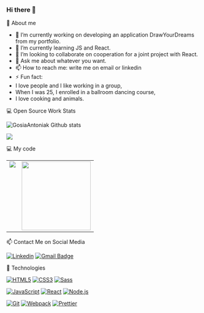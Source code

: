 ### Hi there 👋


🙍 About me 

- 🔭 I’m currently working on developing an application DrawYourDreams from my portfolio.
- 🌱 I’m currently learning JS and React.
- 👯 I’m looking to collaborate on cooperation for a joint project with React.
- 💬 Ask me about whatever you want.
- 📫 How to reach me: write me on email or linkedin
- ⚡ Fun fact: 
- I love people and I like working in a group, 
- When I was 25, I enrolled in a ballroom dancing course,
- I love cooking and animals. 


💻 Open Source Work Stats

![GosiaAntoniak Github stats](https://github-readme-stats.vercel.app/api?username=GosiaAntoniak&show_icons=true)

![](https://visitor-badge.glitch.me/badge?page_id=github.com/GosiaAntoniak)

💻 My code

<table>
  <tr>
    <td valign="top"><img src="https://github-readme-stats.vercel.app/api/top-langs/?username=GosiaAntoniak&theme=radical&card_width=450em)](https://github.com/GosiaAntoniak/GosiaAntoniak/github-readme-stats"/></td>
    <td valign="top"><img height="180em" src="https://github-readme-stats.vercel.app/api?username=GosiaAntoniak&show_icons=true&hide_border=true&&count_private=true&include_all_commits=true&theme=radical&hide_stars=false" /></td>
  </tr>
  </table>

📫 Contact Me on Social Media

[![Linkedin](https://img.shields.io/badge/-LinkedIn-blue?style=flat-square&logo=Linkedin&logoColor=white&link=https://pl.linkedin.com/in/gosia-antoniak)](https://pl.linkedin.com/in/gosia-antoniak)
[![Gmail Badge](https://img.shields.io/badge/-Gmail-c14438?style=flat-square&logo=Gmail&logoColor=white&link=mailto:gosiaantoniak89@gmail.com)](mailto:gosiaantoniak89@gmail.com)

🔧 Technologies

[![HTML5](https://img.shields.io/badge/-HTML5-E34F26?style=flat-square&logo=html5&logoColor=white&link=https://github.com/GosiaAntoniak)](https://github.com/GosiaAntoniak)
[![CSS3](https://img.shields.io/badge/-CSS3-1572B6?style=flat-square&logo=css3&link=https://github.com/GosiaAntoniak)](https://github.com/GosiaAntoniak)
[![Sass](https://img.shields.io/badge/-Sass-black?style=flat-square&logo=Sass&logoColor=pink)](https://github.com/GosiaAntoniak)


[![JavaScript](https://img.shields.io/badge/-JavaScript-black?style=flat-square&logo=javascript&link=https://github.com/GosiaAntoniak)](https://github.com/GosiaAntoniak)
[![React](https://img.shields.io/badge/-React-black?style=flat-square&logo=react)](https://github.com/GosiaAntoniak)
[![Node.js](https://img.shields.io/badge/-Node.js-green?style=flat-square&logo=Node.js)](https://github.com/GosiaAntoniak)

[![Git](https://img.shields.io/badge/-Git-black?style=flat-square&logo=git&link=https://github.com/GosiaAntoniak)](https://github.com/GosiaAntoniak)
[![Webpack](https://img.shields.io/badge/-Webpack-blue?style=flat-square&logo=Webpack&logoColor=white)](https://github.com/GosiaAntoniak)
[![Prettier](https://img.shields.io/badge/-Prettier-black?style=flat-square&logo=Prettier&logoColor=white)](https://github.com/GosiaAntoniak)

